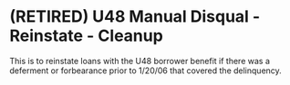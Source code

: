# (**RETIRED**) U48 Manual Disqual - Reinstate - Cleanup

This is to reinstate loans with the U48 borrower benefit if there was a deferment or forbearance prior to 1/20/06 that covered the delinquency.
